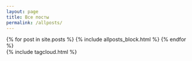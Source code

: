 ```yaml
---
layout: page
title: Все посты
permalink: /allposts/
---
```


<div class="container mx-auto px-2 py-1">
{% for post in site.posts %}
    {% include allposts_block.html %}
{% endfor %}
</div>
{% include tagcloud.html %}